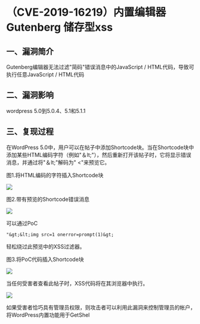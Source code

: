 （CVE-2019-16219）内置编辑器Gutenberg 储存型xss
===============================================

一、漏洞简介
------------

Gutenberg编辑器无法过滤"简码"错误消息中的JavaScript /
HTML代码，导致可执行任意JavaScript / HTML代码

二、漏洞影响
------------

wordpress 5.0到5.0.4、5.1和5.1.1

三、复现过程
------------

在WordPress
5.0中，用户可以在帖子中添加Shortcode块。当在Shortcode块中添加某些HTML编码字符（例如"＆lt;"），然后重新打开该帖子时，它将显示错误消息，并通过将"＆lt;"解码为"
\<"来预览它。

图1.将HTML编码的字符插入Shortcode块

![](/Users/aresx/Documents/VulWiki/.resource/(CVE-2019-16219)WordPress5.2.3内置编辑器Gutenberg储存型xss/media/rId24.png)

图2.带有预览的Shortcode错误消息

![](/Users/aresx/Documents/VulWiki/.resource/(CVE-2019-16219)WordPress5.2.3内置编辑器Gutenberg储存型xss/media/rId25.png)

可以通过PoC

    "&gt;&lt;img src=1 onerror=prompt(1)&gt;

轻松绕过此预览中的XSS过滤器。

图3.将PoC代码插入Shortcode块

![](/Users/aresx/Documents/VulWiki/.resource/(CVE-2019-16219)WordPress5.2.3内置编辑器Gutenberg储存型xss/media/rId26.png)

当任何受害者查看此帖子时，XSS代码将在其浏览器中执行。

![](/Users/aresx/Documents/VulWiki/.resource/(CVE-2019-16219)WordPress5.2.3内置编辑器Gutenberg储存型xss/media/rId27.png)

如果受害者恰巧具有管理员权限，则攻击者可以利用此漏洞来控制管理员的帐户，将WordPress内置功能用于GetShel
